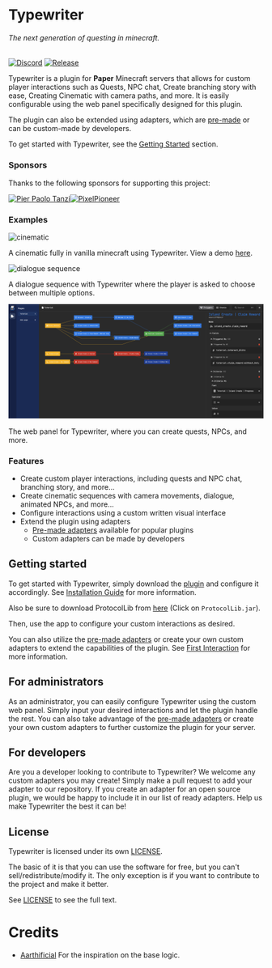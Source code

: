 # Typewriter

###### The next generation of questing in minecraft.

[![Discord](https://img.shields.io/discord/1054708062520360960?label=discord&logo=discord&logoColor=white)](https://discord.gg/HtbKyuDDBw)
[![Release](https://img.shields.io/github/v/release/gabber235/Typewriter?include_prereleases&logo=github)](https://github.com/gabber235/TypeWriter/releases)

Typewriter is a plugin for **Paper** Minecraft servers that allows for custom player interactions such as Quests,
NPC chat, Create branching story with ease, Creating Cinematic with camera paths, and more. It is easily configurable using the web panel specifically
designed for this plugin.

The plugin can also be extended using adapters, which are [pre-made](https://gabber235.github.io/TypeWriter/docs/pre-made-adapters) or can be custom-made by developers.

To get started with Typewriter, see the [Getting Started](#getting-started) section.

### Sponsors

Thanks to the following sponsors for supporting this project:
<!-- sponsors --><a href="https://github.com/oOBetaOo"><img src="https://github.com/oOBetaOo.png" width="60px" alt="Pier Paolo Tanzi" /></a><a href="https://github.com/PixellPioneer"><img src="https://github.com/PixellPioneer.png" width="60px" alt="PixelPioneer" /></a><!-- sponsors -->

### Examples

![cinematic](readme/cinematic.gif)

A cinematic fully in vanilla minecraft using Typewriter. View a demo [here](https://youtu.be/1pGBtJleEuQ).

![dialogue sequence](readme/chat-messages.gif)

A dialogue sequence with Typewriter where the player is asked to choose between multiple options.

![web panel](readme/typewrite-interface-demo.png)

The web panel for Typewriter, where you can create quests, NPCs, and more.

### Features

- Create custom player interactions, including quests and NPC chat, branching story, and more...
- Create cinematic sequences with camera movements, dialogue, animated NPCs, and more...
- Configure interactions using a custom written visual interface
- Extend the plugin using adapters
  - [Pre-made adapters](https://gabber235.github.io/TypeWriter/docs/pre-made-adapters) available for popular plugins
  - Custom adapters can be made by developers

## Getting started

To get started with Typewriter, simply download the [plugin](https://github.com/gabber235/TypeWriter/releases) and configure it accordingly. 
See [Installation Guide](https://gabber235.github.io/TypeWriter/docs/installation-guide) for more information.

Also be sure to download ProtocolLib from [here](https://ci.dmulloy2.net/job/ProtocolLib/lastSuccessfulBuild/) (Click on `ProtocolLib.jar`).

Then, use the app to configure your custom interactions as desired.

You can also utilize the [pre-made adapters](https://gabber235.github.io/TypeWriter/docs/pre-made-adapters) or create your own custom adapters to extend the
capabilities of the plugin. See [First Interaction](https://gabber235.github.io/TypeWriter/docs/first-interaction) for more information.

## For administrators

As an administrator, you can easily configure Typewriter using the custom web panel. 
Simply input your desired interactions and let the plugin handle the rest. 
You can also take advantage of the [pre-made adapters](https://gabber235.github.io/TypeWriter/docs/pre-made-adapters) or create your own custom
adapters to further customize the plugin for your server.

## For developers

Are you a developer looking to contribute to Typewriter? We welcome any custom adapters you may create! Simply make a
pull request to add your adapter to our repository. If you create an adapter for an open source plugin, we would be
happy to include it in our list of ready adapters. Help us make Typewriter the best it can be!


## License
Typewriter is licensed under its own [LICENSE](LICENSE).

The basic of it is that you can use the software for free, but you can't sell/redistribute/modify it.
The only exception is if you want to contribute to the project and make it better.

See [LICENSE](LICENSE) to see the full text.

# Credits

- [Aarthificial](https://www.youtube.com/@aarthificial) For the inspiration on the base logic.
